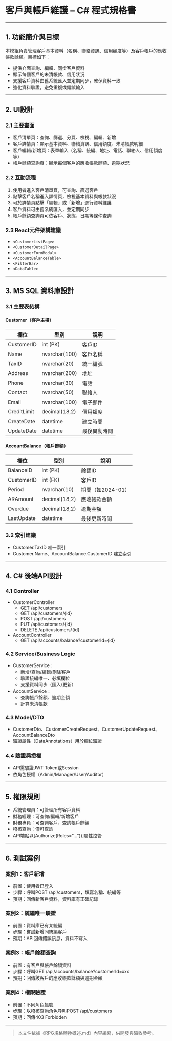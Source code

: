 # 客戶與帳戶維護 – C# 程式規格書

---

## 1. 功能簡介與目標

本模組負責管理客戶基本資料（名稱、聯絡資訊、信用額度等）及客戶帳戶的應收帳款餘額。目標如下：
- 提供介面查詢、編輯、同步客戶資料
- 顯示每個客戶的未清帳款、信用狀況
- 支援客戶資料由舊系統匯入並定期同步，確保資料一致
- 強化資料驗證，避免重複或錯誤輸入

---

## 2. UI設計

### 2.1 主要畫面
- 客戶清單頁：查詢、篩選、分頁、檢視、編輯、新增
- 客戶詳情頁：顯示基本資料、聯絡資訊、信用額度、未清帳款明細
- 客戶編輯/新增頁：表單輸入（名稱、統編、地址、電話、聯絡人、信用額度等）
- 帳戶餘額查詢頁：顯示每個客戶的應收帳款餘額、逾期狀況

### 2.2 互動流程
1. 使用者進入客戶清單頁，可查詢、篩選客戶
2. 點擊客戶名稱進入詳情頁，檢視基本資料與帳款狀況
3. 可於詳情頁點擊「編輯」或「新增」進行資料維護
4. 客戶資料可由舊系統匯入，並定期同步
5. 帳戶餘額查詢頁可依客戶、狀態、日期等條件查詢

### 2.3 React元件架構建議
- `<CustomerListPage>`
- `<CustomerDetailPage>`
- `<CustomerFormModal>`
- `<AccountBalanceTable>`
- `<FilterBar>`
- `<DataTable>`

---

## 3. MS SQL 資料庫設計

### 3.1 主要表結構

#### Customer（客戶主檔）
| 欄位         | 型別             | 說明         |
|--------------|------------------|--------------|
| CustomerID   | int (PK)         | 客戶ID       |
| Name         | nvarchar(100)    | 客戶名稱     |
| TaxID        | nvarchar(20)     | 統一編號     |
| Address      | nvarchar(200)    | 地址         |
| Phone        | nvarchar(30)     | 電話         |
| Contact      | nvarchar(50)     | 聯絡人       |
| Email        | nvarchar(100)    | 電子郵件     |
| CreditLimit  | decimal(18,2)    | 信用額度     |
| CreateDate   | datetime         | 建立時間     |
| UpdateDate   | datetime         | 最後異動時間 |

#### AccountBalance（帳戶餘額）
| 欄位         | 型別             | 說明         |
|--------------|------------------|--------------|
| BalanceID    | int (PK)         | 餘額ID       |
| CustomerID   | int (FK)         | 客戶ID       |
| Period       | nvarchar(10)     | 期間（如2024-01）|
| ARAmount     | decimal(18,2)    | 應收帳款金額 |
| Overdue      | decimal(18,2)    | 逾期金額     |
| LastUpdate   | datetime         | 最後更新時間 |

### 3.2 索引建議
- Customer.TaxID 唯一索引
- Customer.Name、AccountBalance.CustomerID 建立索引

---

## 4. C# 後端API設計

### 4.1 Controller
- CustomerController
  - GET /api/customers
  - GET /api/customers/{id}
  - POST /api/customers
  - PUT /api/customers/{id}
  - DELETE /api/customers/{id}
- AccountController
  - GET /api/accounts/balance?customerId={id}

### 4.2 Service/Business Logic
- CustomerService：
  - 新增/查詢/編輯/刪除客戶
  - 驗證統編唯一、必填欄位
  - 支援資料同步（匯入/更新）
- AccountService：
  - 查詢帳戶餘額、逾期金額
  - 計算未清帳款

### 4.3 Model/DTO
- CustomerDto、CustomerCreateRequest、CustomerUpdateRequest、AccountBalanceDto
- 驗證屬性（DataAnnotations）用於欄位驗證

### 4.4 驗證與授權
- API需驗證JWT Token或Session
- 依角色授權（Admin/Manager/User/Auditor）

---

## 5. 權限規則
- 系統管理員：可管理所有客戶資料
- 財務經理：可查詢/編輯/新增客戶
- 財務專員：可查詢客戶、查詢帳戶餘額
- 稽核查詢：僅可查詢
- API端點以[Authorize(Roles="..."))]屬性控管

---

## 6. 測試案例

### 案例1：客戶新增
- 前置：使用者已登入
- 步驟：呼叫POST /api/customers，填寫名稱、統編等
- 預期：回傳新客戶資料，資料庫有正確記錄

### 案例2：統編唯一驗證
- 前置：資料庫已有某統編
- 步驟：嘗試新增同統編客戶
- 預期：API回傳錯誤訊息，資料不寫入

### 案例3：帳戶餘額查詢
- 前置：有客戶與帳戶餘額資料
- 步驟：呼叫GET /api/accounts/balance?customerId=xxx
- 預期：回傳該客戶的應收帳款餘額與逾期金額

### 案例4：權限驗證
- 前置：不同角色帳號
- 步驟：以稽核查詢角色呼叫POST /api/customers
- 預期：回傳403 Forbidden

---

> 本文件依據《RPG規格轉換概述.md》內容編寫，供開發與驗收參考。 